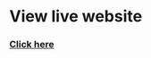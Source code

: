 <h1>View live website </h1>
<h3><a href="navbarresp.netlify.app" target="_blank">Click here</a></h3>
